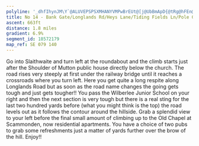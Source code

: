 ```yaml
---
polyline: '_dhfIhynJM\Y`@ALUVEPSPSXMHANYVMPwBrEUt@[j@UbBmApD{@tRg@hFEn@aAxIqBpJmBlGg@xB]vBY~@g@vBs@~BS`@UTk@V_BL{@RoAh@u@LYASOISUsBUeAO}@c@oBG_@Am@EYISQUKGY?c@DYCYQu@q@e@UkAGUBSJSb@cAbFc@hDWvAK^c@r@_@\WFk@FSCeA]QAU^GXMbAKb@c@`@MFa@AgAOUAe@MeAAoAWq@KiFiAeAa@q@a@eC_A{@c@_Aq@[_@c@]'
title: No 14 - Bank Gate/Longlands Rd/Heys Lane/Tiding Fields Ln/Pole Gate, Slaitwaite to Scammonden
ascent: 663ft
distance: 1.8 miles
gradient: 6.9%
segment_id: 18572179
map_ref: SE 079 140
---
```


Go into Slaithwaite and turn left at the roundabout and the climb starts just after the
Shoulder of Mutton public house directly below the church. The road rises very steeply at
first under the railway bridge until it reaches a crossroads where you turn left. Here you get
quite a long respite along Longlands Road but as soon as the road name changes the going
gets tough and just gets tougher!! You pass the Wilberlee Junior School on your right and
then the next section is very tough but there is a real sting for the last two hundred yards
before (what you might think is the top) the road levels out as it follows the contour around
the hillside. Grab a splendid view to your left before the final small amount of climbing up to
the Old Chapel at Scammonden, now residential apartments. You have a choice of two pubs
to grab some refreshments just a matter of yards further over the brow of the hill. Enjoy!!



